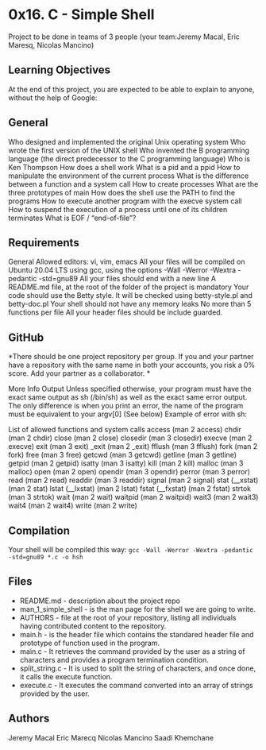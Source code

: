 # 0x16. C - Simple Shell
Project to be done in teams of 3 people (your team:Jeremy Macal, Eric Maresq, Nicolas Mancino)

## Learning Objectives
At the end of this project, you are expected to be able to explain to anyone, without the help of Google:

## General
Who designed and implemented the original Unix operating system Who wrote the first version of the UNIX shell Who invented the B programming language (the direct predecessor to the C programming language) Who is Ken Thompson How does a shell work What is a pid and a ppid How to manipulate the environment of the current process What is the difference between a function and a system call How to create processes What are the three prototypes of main How does the shell use the PATH to find the programs How to execute another program with the execve system call How to suspend the execution of a process until one of its children terminates What is EOF / “end-of-file”?

## Requirements
General
Allowed editors: vi, vim, emacs All your files will be compiled on Ubuntu 20.04 LTS using gcc, using the options -Wall -Werror -Wextra -pedantic -std=gnu89 All your files should end with a new line A README.md file, at the root of the folder of the project is mandatory Your code should use the Betty style. It will be checked using betty-style.pl and betty-doc.pl Your shell should not have any memory leaks No more than 5 functions per file All your header files should be include guarded.

## GitHub
*There should be one project repository per group. If you and your partner have a repository with the same name in both your accounts, you risk a 0% score. Add your partner as a collaborator. *

More Info Output Unless specified otherwise, your program must have the exact same output as sh (/bin/sh) as well as the exact same error output. The only difference is when you print an error, the name of the program must be equivalent to your argv[0] (See below) Example of error with sh:

List of allowed functions and system calls
access (man 2 access) chdir (man 2 chdir) close (man 2 close) closedir (man 3 closedir) execve (man 2 execve) exit (man 3 exit) _exit (man 2 _exit) fflush (man 3 fflush) fork (man 2 fork) free (man 3 free) getcwd (man 3 getcwd) getline (man 3 getline) getpid (man 2 getpid) isatty (man 3 isatty) kill (man 2 kill) malloc (man 3 malloc) open (man 2 open) opendir (man 3 opendir) perror (man 3 perror) read (man 2 read) readdir (man 3 readdir) signal (man 2 signal) stat (__xstat) (man 2 stat) lstat (__lxstat) (man 2 lstat) fstat (__fxstat) (man 2 fstat) strtok (man 3 strtok) wait (man 2 wait) waitpid (man 2 waitpid) wait3 (man 2 wait3) wait4 (man 2 wait4) write (man 2 write)

## Compilation
Your shell will be compiled this way:
`gcc -Wall -Werror -Wextra -pedantic -std=gnu89 *.c -o hsh`

## Files
* README.md - description about the project repo
* man_1_simple_shell - is the man page for the shell we are going to write.
* AUTHORS - file at the root of your repository, listing all individuals having contributed content to the repository.
* main.h - is the header file which contains the standared header file and prototype of function used in the program.
* main.c - It retrieves the command provided by the user as a string of characters and provides a program termination condition.
* split_string.c - It is used to split the string of characters, and once done, it calls the execute function.
* execute.c - It executes the command converted into an array of strings provided by the user.

## Authors
Jeremy Macal
Eric Marecq
Nicolas Mancino
Saadi Khemchane
